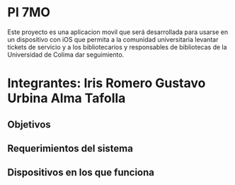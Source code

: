﻿# PI 7MO

Este proyecto es una aplicacion movil que será desarrollada para usarse en un dispositivo con iOS que permita a la comunidad universitaria levantar tickets de servicio y a los bibliotecarios y responsables de bibliotecas de la Universidad de Colima dar seguimiento. 




Integrantes:
Iris Romero
Gustavo Urbina
Alma Tafolla
=======
## Objetivos

## Requerimientos del sistema

## Dispositivos en los que funciona

##

